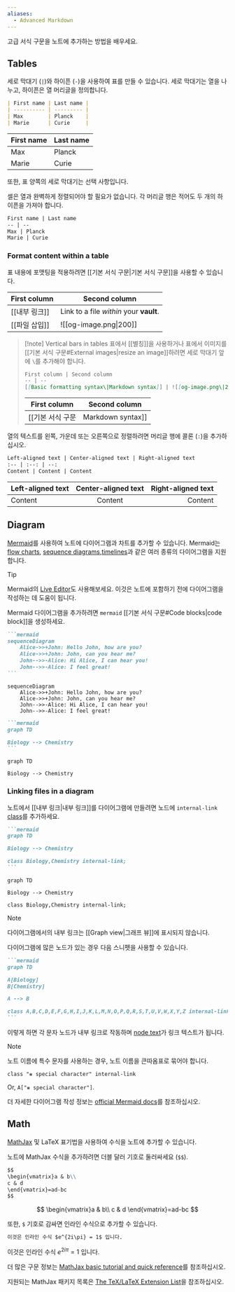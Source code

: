 ```yaml
---
aliases:
  - Advanced Markdown
---
```

고급 서식 구문을 노트에 추가하는 방법을 배우세요.

## Tables

세로 막대기 (`|`)와 하이픈 (`-`)을 사용하여 표를 만들 수 있습니다. 세로 막대기는 열을 나누고, 하이픈은 열 머리글을 정의합니다.

```md
| First name | Last name |
| ---------- | --------- |
| Max        | Planck    |
| Marie      | Curie     |
```

| First name | Last name |
| ---------- | --------- |
| Max        | Planck    |
| Marie      | Curie     |

또한, 표 양쪽의 세로 막대기는 선택 사항입니다.

셀은 열과 완벽하게 정렬되어야 할 필요가 없습니다. 각 머리글 행은 적어도 두 개의 하이픈을 가져야 합니다.

```md
First name | Last name
-- | --
Max | Planck
Marie | Curie
```

### Format content within a table

표 내용에 포맷팅을 적용하려면 [[기본 서식 구문|기본 서식 구문]]을 사용할 수 있습니다.

First column | Second column
-- | --
[[내부 링크]] | Link to a file _within_ your **vault**.
[[파일 삽입]] | ![[og-image.png\|200]]

> [!note] Vertical bars in tables
> 표에서 [[별칭]]을 사용하거나 표에서 이미지를 [[기본 서식 구문#External images|resize an image]]하려면 세로 막대기 앞에 `\`를 추가해야 합니다.
>
> ```md
> First column | Second column
> -- | --
> [[Basic formatting syntax\|Markdown syntax]] | ![[og-image.png\|200]]
> ```
>
> First column | Second column
> -- | --
> [[기본 서식 구문|Markdown syntax]] | ![[og-image.png\|200]]

열의 텍스트를 왼쪽, 가운데 또는 오른쪽으로 정렬하려면 머리글 행에 콜론 (`:`)을 추가하십시오.

```md
Left-aligned text | Center-aligned text | Right-aligned text
:-- | :--: | --:
Content | Content | Content
```

Left-aligned text | Center-aligned text | Right-aligned text
:-- | :--: | --:
Content | Content | Content

## Diagram

[Mermaid](https://mermaid-js.github.io/)를 사용하여 노트에 다이어그램과 차트를 추가할 수 있습니다. Mermaid는 [flow charts](https://mermaid.js.org/syntax/flowchart.html), [sequence diagrams](https://mermaid.js.org/syntax/sequenceDiagram.html),[timelines](https://mermaid.js.org/syntax/timeline.html)과 같은 여러 종류의 다이어그램을 지원합니다.

> [!tip]
> Mermaid의 [Live Editor](https://mermaid-js.github.io/mermaid-live-editor)도 사용해보세요. 이것은 노트에 포함하기 전에 다이어그램을 작성하는 데 도움이 됩니다.

Mermaid 다이어그램을 추가하려면 `mermaid` [[기본 서식 구문#Code blocks|code block]]을 생성하세요.

````md
```mermaid
sequenceDiagram
    Alice->>+John: Hello John, how are you?
    Alice->>+John: John, can you hear me?
    John-->>-Alice: Hi Alice, I can hear you!
    John-->>-Alice: I feel great!
```
````

```mermaid
sequenceDiagram
    Alice->>+John: Hello John, how are you?
    Alice->>+John: John, can you hear me?
    John-->>-Alice: Hi Alice, I can hear you!
    John-->>-Alice: I feel great!
```

````md
```mermaid
graph TD

Biology --> Chemistry
```
````

```mermaid
graph TD

Biology --> Chemistry
```

### Linking files in a diagram

노트에서 [[내부 링크|내부 링크]]를 다이어그램에 만들려면 노드에 `internal-link` [class](https://mermaid.js.org/syntax/flowchart.html#classes)를 추가하세요.

````md
```mermaid
graph TD

Biology --> Chemistry

class Biology,Chemistry internal-link;
```
````

```mermaid
graph TD

Biology --> Chemistry

class Biology,Chemistry internal-link;
```

> [!note]
> 다이어그램에서의 내부 링크는 [[Graph view\|그래프 뷰]]에 표시되지 않습니다.

다이어그램에 많은 노드가 있는 경우 다음 스니펫을 사용할 수 있습니다.

````md
```mermaid
graph TD

A[Biology]
B[Chemistry]

A --> B

class A,B,C,D,E,F,G,H,I,J,K,L,M,N,O,P,Q,R,S,T,U,V,W,X,Y,Z internal-link;
```
````

이렇게 하면 각 문자 노드가 내부 링크로 작동하며 [node text](https://mermaid.js.org/syntax/flowchart.html#a-node-with-text)가 링크 텍스트가 됩니다.

> [!note]
> 노트 이름에 특수 문자를 사용하는 경우, 노트 이름을 큰따옴표로 묶어야 합니다.
>
> ```
> class "⨳ special character" internal-link
> ```
>
> Or, `A["⨳ special character"]`.

더 자세한 다이어그램 작성 정보는 [official Mermaid docs](https://mermaid.js.org/intro/)를 참조하십시오.

## Math

[MathJax](http://docs.mathjax.org/en/latest/basic/mathjax.html) 및 LaTeX 표기법을 사용하여 수식을 노트에 추가할 수 있습니다.

노트에 MathJax 수식을 추가하려면 더블 달러 기호로 둘러싸세요 (`$$`).

```md
$$
\begin{vmatrix}a & b\\
c & d
\end{vmatrix}=ad-bc
$$
```

$$
\begin{vmatrix}a & b\\
c & d
\end{vmatrix}=ad-bc
$$

또한, `$` 기호로 감싸면 인라인 수식으로 추가할 수 있습니다.

```md
이것은 인라인 수식 $e^{2i\pi} = 1$ 입니다.
```

이것은 인라인 수식 $e^{2i\pi} = 1$ 입니다.

더 많은 구문 정보는 [MathJax basic tutorial and quick reference](https://math.meta.stackexchange.com/questions/5020/mathjax-basic-tutorial-and-quick-reference)를 참조하십시오.

지원되는 MathJax 패키지 목록은 [The TeX/LaTeX Extension List](http://docs.mathjax.org/en/latest/input/tex/extensions/index.html)을 참조하십시오.

